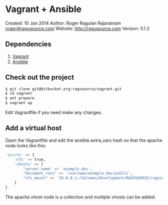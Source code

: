 # Vagrant + Ansible
Created: 10 Jan 2014
Author:  Roger Ragulan Rajaratnam <roger@ragusource.com>
Website: http://ragusource.com
Version: 0.1.2

## Dependencies
1. [Vagrant](http://vagrantup.com/)
2. [Ansible](http://ansible.com/)

## Check out the project
```bash
$ git clone git@bitbucket.org:ragusource/vagrant.git
$ cd vagrant
$ ant prepare
$ vagrant up
```
Edit Vagrantfile if you need make any changes.

## Add a virtual host
Open the Vagrantfile and edit the ansible.extra_vars hash so that the apache node looks like this:
```python
'apache' => {
    'nfs' => true,
    'vhosts' => [
        "server_name" => 'example.dev',
        "document_root" => '/var/www/example.dev/public',
        "nfs_mount" => '10.0.0.1:/Volumes/Development/RAGUSOURCE/ragusource-web'
    ]
}
```
The apache.vhost node is a collection and multiple vhosts can be added.
